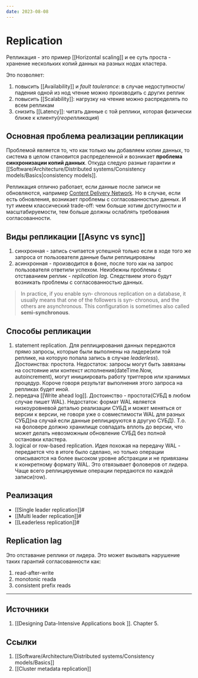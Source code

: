 ```yaml
---
date: 2023-08-08
---
```

# Replication

Репликация - это пример [[Horizontal scaling]] и ее суть проста - хранение нескольких копий данных на разных нодах кластера.

Это позволяет:

1. повысить [[Availability]] и *fault taulerance*: в случае недоступности/падения одной из нод чтение можно производить с других реплик
1. повысить [[Scalability]]: нагрузку на чтение можно распределять по всем репликам
1. снизить [[Latency]]: читать данные с той реплики, которая физически ближе к клиенту(*георепликация*)

## Основная проблема реализации репликации

Проблемой является то, что как только мы добавляем копии данных, то система в целом становится распределенной и возникает **проблема синхронизации копий данных**. Откуда следую разные гарантии и [[Software/Architecture/Distributed systems/Consistency models/Basics|consistency models]].

Репликация отлично работает, если данные после записи не обновляются, например [Content Delivery Network](https://ru.wikipedia.org/wiki/Content_Delivery_Network). Но в случае, если есть обновления, возникает проблемы с согласованностью данных. И тут имеем классический trade-off: чем больше хотим доступности и масштабируемости, тем больше должны ослаблять требования согласованности.

## Виды репликации [[Async vs sync]]

1. синхронная - запись считается успешной только если в ходе того же запроса от пользователя данные были реплицированы
1. асинхронная - производится в фоне, после того как на запрос пользователя ответили успехом. Неизбежны проблемы с отставанием реплик - *replication lag*. Следствием этого будут возникать проблемы с согласованностью данных.

> In practice, if you enable syn‐ chronous replication on a database, it usually means that one of the followers is syn‐ chronous, and the others are asynchronous. This configuration is sometimes also called **semi-synchronous**.

## Способы репликации

1. statement replication. Для реплицирования данных передаются прямо запросы, которые были выполнены на лидере(или той реплике, на которую попала запись в случае *leaderless*). Достоинства: простота. Недостаток: запросы могут быть завязаны на состояние или контекст исполнения(dateTime.Now, autoincrement), могут инициировать работу триггеров или хранимых процедур. Короче говоря результат выполнения этого запроса на репликах будет иной.
1. передача [[Write ahead log]]. Достоинство - простота(СУБД в любом случае пишет WAL). Недостаток: формат WAL является низкоуровневой деталью реализации СУБД и может меняться от версии к версии, не говоря уже о совместимости WAL для разных СУБД(на случай если данные реплицируются в другую СУБД). Т.о. на фоловере должно хранилище совпадать вплоть до версии, что может делать невозможным обновление СУБД без полной остановки кластера.
1. logical or row-based replication. Идея похожая на передачу WAL - передается что в итоге было сделано, но только операции описываются на более высоком уровне абстракции и не привязаны к конкретному формату WAL. Это отвязывает фоловеров от лидера. Чаще всего реплицируемые операции передаются по каждой записи(row).

## Реализация

- [[Single leader replication]]#
- [[Multi leader replication]]#
- [[Leaderless replication]]#

## Replication lag

Это отставание реплики от лидера. Это может вызывать нарушение таких гарантий согласованности как:

1. read-after-write
1. monotonic reada
1. consistent prefix reads

---

## Источники

1. [[Designing Data-Intensive Applications book ]]. Chapter 5.

## Ссылки

1. [[Software/Architecture/Distributed systems/Consistency models/Basics]]
1. [[Cluster metadata replication]]
